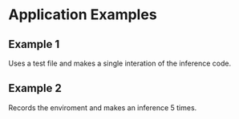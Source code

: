 # Application Examples
## Example 1
Uses a test file and makes a single interation of the inference code.

## Example 2
Records the enviroment and makes an inference 5 times.
